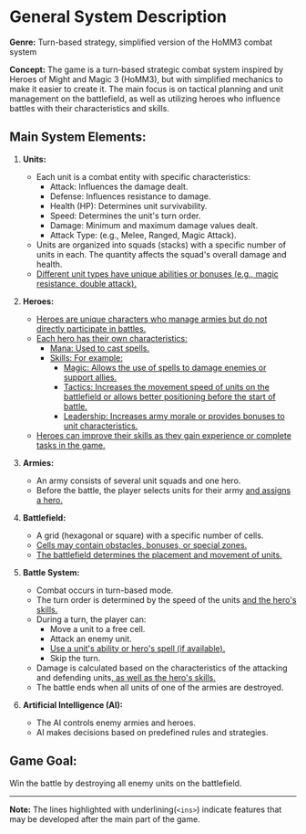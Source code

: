 # General System Description

**Genre:** Turn-based strategy, simplified version of the HoMM3 combat system

**Concept:** The game is a turn-based strategic combat system inspired by Heroes of Might and Magic 3 (HoMM3), but with simplified mechanics to make it easier to create it. The main focus is on tactical planning and unit management on the battlefield, as well as utilizing heroes who influence battles with their characteristics and skills.

## Main System Elements:

1.  **Units:**
    *   Each unit is a combat entity with specific characteristics:
        *   Attack: Influences the damage dealt.
        *   Defense: Influences resistance to damage.
        *   Health (HP): Determines unit survivability.
        *   Speed: Determines the unit's turn order.
        *   Damage: Minimum and maximum damage values dealt.
        *   Attack Type: (e.g., Melee, Ranged, Magic Attack).
    *   Units are organized into squads (stacks) with a specific number of units in each. The quantity affects the squad's overall damage and health.
    *   <ins>Different unit types have unique abilities or bonuses (e.g., magic resistance, double attack).</ins>

2.  **Heroes:**
    *   <ins>Heroes are unique characters who manage armies but do not directly participate in battles.</ins>
    *   <ins>Each hero has their own characteristics:</ins>
        *   <ins>Mana: Used to cast spells.</ins>
        *   <ins>Skills: For example:</ins>
            *   <ins>Magic: Allows the use of spells to damage enemies or support allies.</ins>
            *   <ins>Tactics: Increases the movement speed of units on the battlefield or allows better positioning before the start of battle.</ins>
            *   <ins>Leadership: Increases army morale or provides bonuses to unit characteristics.</ins>
    *   <ins>Heroes can improve their skills as they gain experience or complete tasks in the game.</ins>

3.  **Armies:**
    *   An army consists of several unit squads and one hero.
    *   Before the battle, the player selects units for their army <ins>and assigns a hero.</ins>

4.  **Battlefield:**
    *   A grid (hexagonal or square) with a specific number of cells.
    *   <ins>Cells may contain obstacles, bonuses, or special zones.</ins>
    *   <ins>The battlefield determines the placement and movement of units.</ins>

5.  **Battle System:**
    *   Combat occurs in turn-based mode.
    *   The turn order is determined by the speed of the units <ins>and the hero's skills.</ins>
    *   During a turn, the player can:
        *   Move a unit to a free cell.
        *   Attack an enemy unit.
        *   <ins>Use a unit's ability or hero's spell (if available).</ins>
        *   Skip the turn.
    *   Damage is calculated based on the characteristics of the attacking and defending units<ins>, as well as the hero's skills.</ins>
    *   The battle ends when all units of one of the armies are destroyed.

6.  **Artificial Intelligence (AI):**
    *   The AI controls enemy armies and heroes.
    *   AI makes decisions based on predefined rules and strategies.

## Game Goal:

Win the battle by destroying all enemy units on the battlefield.

---

**Note:** The lines highlighted with underlining(`<ins>`) indicate features that may be developed after the main part of the game.

